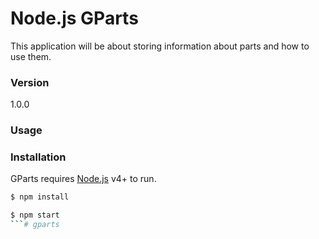# Node.js GParts

This application will be about storing information about parts and how to use them.

### Version
1.0.0

### Usage


### Installation

GParts requires [Node.js](https://nodejs.org/) v4+ to run.

```sh
$ npm install
```

```sh
$ npm start
```# gparts
